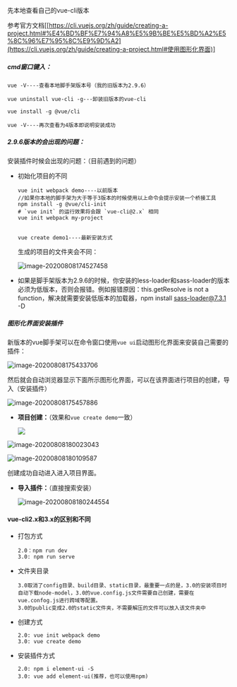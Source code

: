 先本地查看自己的vue-cli版本



参考官方文档[[https://cli.vuejs.org/zh/guide/creating-a-project.html#%E4%BD%BF%E7%94%A8%E5%9B%BE%E5%BD%A2%E5%8C%96%E7%95%8C%E9%9D%A2](https://cli.vuejs.org/zh/guide/creating-a-project.html#使用图形化界面)]





##### cmd窗口键入：

```
vue -V----查看本地脚手架版本号（我的旧版本为2.9.6）

vue uninstall vue-cli -g---卸装旧版本的vue-cli

vue install -g @vue/cli

vue -V----再次查看为4版本即说明安装成功
```



##### 2.9.6版本的会出现的问题：

安装插件时候会出现的问题：（目前遇到的问题）

+ 初始化项目的不同

  ```
  vue init webpack demo----以前版本
  //如果你本地的脚手架为大于等于3版本的时候使用以上命令会提示安装一个桥接工具
  npm install -g @vue/cli-init
  # `vue init` 的运行效果将会跟 `vue-cli@2.x` 相同
  vue init webpack my-project
  
  
  vue create demo1----最新安装方式
  ```

  生成的项目的文件夹会不同：

  ![image-20200808174527458](C:\Users\OTY\AppData\Roaming\Typora\typora-user-images\image-20200808174527458.png)

+ 如果是脚手架版本为2.9.6的时候，你安装的less-loader和sass-loader的版本必须为低版本，否则会报错。例如报错原因：this.getResolve is not a function，解决就需要安装低版本的加载器，npm install sass-loader@7.3.1 -D

  



##### 图形化界面安装插件

新版本的vue脚手架可以在命令窗口使用`vue ui`启动图形化界面来安装自己需要的插件：

![image-20200808175433706](C:\Users\OTY\AppData\Roaming\Typora\typora-user-images\image-20200808175433706.png)

然后就会自动浏览器显示下面所示图形化界面，可以在该界面进行项目的创建，导入（安装插件）

![image-20200808175457886](C:\Users\OTY\AppData\Roaming\Typora\typora-user-images\image-20200808175457886.png)

+ **项目创建：**（效果和`vue create demo`一致）

  ![](C:\Users\OTY\AppData\Roaming\Typora\typora-user-images\image-20200808175830059.png)

![image-20200808180023043](C:\Users\OTY\AppData\Roaming\Typora\typora-user-images\image-20200808180023043.png)

![image-20200808180109587](C:\Users\OTY\AppData\Roaming\Typora\typora-user-images\image-20200808180109587.png)

创建成功自动进入进入项目界面。

+ **导入插件：**（直接搜索安装）

  ![image-20200808180244554](C:\Users\OTY\AppData\Roaming\Typora\typora-user-images\image-20200808180244554.png)





#### vue-cli2.x和3.x的区别和不同

+ 打包方式

  ```
  2.0：npm run dev
  3.0: npm run serve
  ```

+ 文件夹目录

  ```
  3.0取消了config目录、build目录、static目录，最重要一点的是，3.0的安装项目时自动下载node-model，3.0的vue.config.js文件需要自己创建，需要在vue.confog.js进行跨域等配置。
  3.0的public变成2.0的static文件夹，不需要解压的文件可以放入该文件夹中
  ```

+ 创建方式

  ```
  2.0: vue init webpack demo 
  3.0: vue create demo
  ```

  

+ 安装插件方式

  ```
  2.0: npm i element-ui -S
  3.0: vue add element-ui(推荐，也可以使用npm)
  ```

  